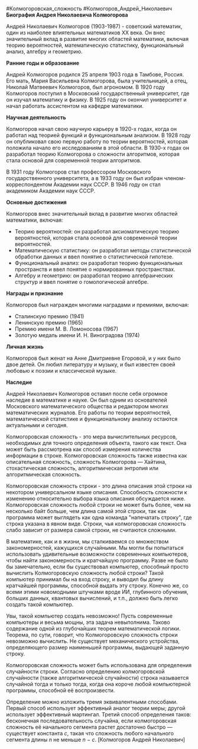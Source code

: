 #Колмогоровская_сложность #Колмогоров_Андрей_Николаевич 
**Биография Андрея Николаевича Колмогорова**

Андрей Николаевич Колмогоров (1903-1987) - советский математик, один из наиболее влиятельных математиков XX века. Он внес значительный вклад в развитие многих областей математики, включая теорию вероятностей, математическую статистику, функциональный анализ, алгебру и геометрию.

**Ранние годы и образование**

Андрей Колмогоров родился 25 апреля 1903 года в Тамбове, Россия. Его мать, Мария Васильевна Колмогорова, была учительницей, а отец, Николай Матвеевич Колмогоров, был агрономом. В 1920 году Колмогоров поступил в Московский государственный университет, где он изучал математику и физику. В 1925 году он окончил университет и начал работать ассистентом на кафедре математики.

**Научная деятельность**

Колмогоров начал свою научную карьеру в 1920-х годах, когда он работал над теорией функций и функциональным анализом. В 1928 году он опубликовал свою первую работу по теории вероятностей, которая положила начало его исследованиям в этой области. В 1930-х годах он разработал теорию Колмогорова о сложности алгоритмов, которая стала основой для современной теории алгоритмов.

В 1931 году Колмогоров стал профессором Московского государственного университета, а в 1933 году он был избран членом-корреспондентом Академии наук СССР. В 1946 году он стал академиком Академии наук СССР.

**Основные достижения**

Колмогоров внес значительный вклад в развитие многих областей математики, включая:

- Теорию вероятностей: он разработал аксиоматическую теорию вероятностей, которая стала основой для современной теории вероятностей.
- Математическую статистику: он разработал методы статистической обработки данных и ввел понятие о статистической гипотезе.
- Функциональный анализ: он разработал теорию функциональных пространств и ввел понятие о нормированных пространствах.
- Алгебру и геометрию: он разработал теорию алгебраических структур и ввел понятие о гомологической алгебре.

**Награды и признание**

Колмогоров был награжден многими наградами и премиями, включая:

- Сталинскую премию (1941)
- Ленинскую премию (1965)
- Премию имени М. В. Ломоносова (1967)
- Золотую медаль имени И. Н. Виноградова (1974)

**Личная жизнь**

Колмогоров был женат на Анне Дмитриевне Егоровой, и у них было двое детей. Он любил литературу и музыку, и был известен своей любовью к поэзии и классической музыке.

**Наследие**

Андрей Николаевич Колмогоров оставил после себя огромное наследие в математике и науке. Он был одним из основателей Московского математического общества и редактором многих математических журналов. Его работы по теории вероятностей, математической статистике и функциональному анализу остаются актуальными и сегодня.

Колмогоровская сложность - это мера вычислительных ресурсов, необходимых для точного определения объекта, такого как текст. Она может быть рассмотрена как способ измерения количества информации в строке. Колмогоровская сложность также известна как описательная сложность, сложность Колмогорова — Хайтина, стохастическая сложность, алгоритмическая энтропия или алгоритмическая сложность. 

Колмогоровская сложность строки - это длина описания этой строки на некотором универсальном языке описания. Способность сложности к изменению относительно выбора языка описания обсуждается ниже. Колмогоровская сложность любой строки не может быть более, чем на несколько байт больше, чем длина самой этой строки, так как программа может выглядеть как одна команда "напечатать строку", где строка указана в явном виде. Строки, чья колмогоровская сложность слабо зависит от размера самой строки, не считаются сложными.

В математике, как и в жизни, мы сталкиваемся со множеством закономерностей, кажущихся случайными. Мы могли бы попытаться использовать удивительные возможности современных компьютеров, чтобы найти закономерность и кратчайшую программу. Разве не было бы замечательно, если бы существовал компьютер, способный просто вычислить Колмогоровскую сложность любой строки? Такой компьютер принимал бы на вход строку, и выводил бы длину кратчайшей программы, способной выдать эту строку. Конечно же, со всеми этими новомодными штучками вроде ИИ, глубинного обучения, больших данных, квантовых вычислений, и т.п., должно быть легко создать такой компьютер.

Увы, такой компьютер создать невозможно! Пусть современные компьютеры и весьма мощны, эта задача невыполнима. Таково содержание одной из глубочайших теорем математической логики. Теорема, по сути, говорит, что Колмогоровскую сложность строки невозможно вычислить. Не существует механического устройства, определяющего размер наименьшей программы, выдающей заданную строку. 

Колмогоровская сложность может быть использована для определения случайности строки. Согласно определению колмогоровской случайности (также алгоритмической случайности) строка называется случайной тогда и только тогда, когда она короче любой компьютерной программы, способной её воспроизвести. 

Определение можно изложить тремя эквивалентными способами. Первый способ использует эффективный аналог теории меры; другой использует эффективный мартингал. Третий способ определения таков: бесконечная последовательность случайна, если колмогоровская сложность её начального сегмента растет достаточно быстро — существует константа _c_, такая что сложность любого начального сегмента длины _n_ не меньше _n_ − _c_. 
[Колмогоров Андрей Николаевич]